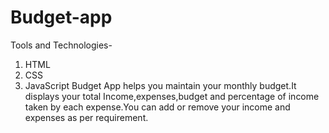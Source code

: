 # Budget-app
Tools and Technologies-
1. HTML
2. CSS
3. JavaScript
Budget App helps you maintain your monthly budget.It displays your total Income,expenses,budget and percentage of income taken by each expense.You can add or remove your income and expenses as per requirement.

